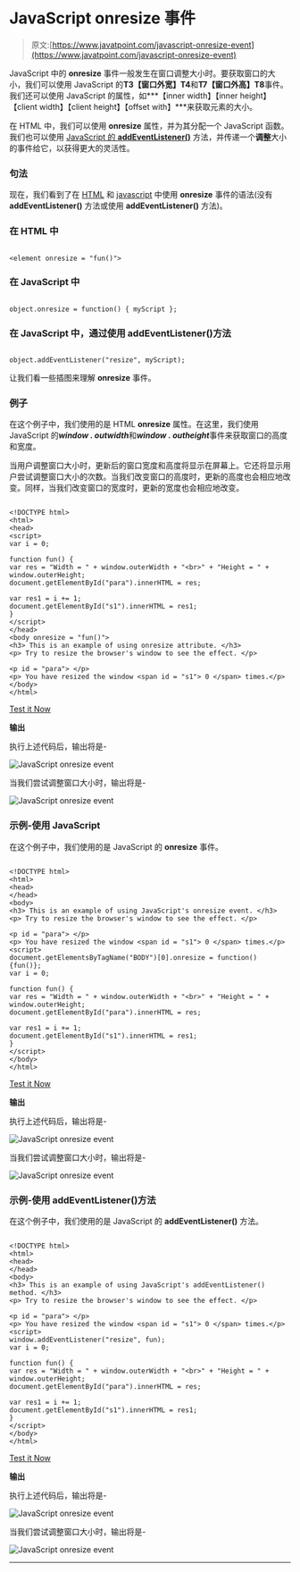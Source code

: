 # JavaScript onresize 事件

> 原文:[https://www.javatpoint.com/javascript-onresize-event](https://www.javatpoint.com/javascript-onresize-event)

JavaScript 中的 **onresize** 事件一般发生在窗口调整大小时。要获取窗口的大小，我们可以使用 JavaScript 的**T3【窗口外宽】T4**和**T7【窗口外高】T8**事件。我们还可以使用 JavaScript 的属性，如***【inner width】【inner height】【client width】【client height】【offset with】***来获取元素的大小。

在 HTML 中，我们可以使用 **onresize** 属性，并为其分配一个 JavaScript 函数。我们也可以使用 [JavaScript 的 **addEventListener()**](https://www.javatpoint.com/javascript-addeventlistener) 方法，并传递一个**调整**大小的事件给它，以获得更大的灵活性。

### 句法

现在，我们看到了在 [HTML](https://www.javatpoint.com/html-tutorial) 和 [javascript](https://www.javatpoint.com/javascript-tutorial) 中使用 **onresize** 事件的语法(没有 **addEventListener()** 方法或使用 **addEventListener()** 方法)。

### 在 HTML 中

```

<element onresize = "fun()">

```

### 在 JavaScript 中

```

object.onresize = function() { myScript };

```

### 在 JavaScript 中，通过使用 addEventListener()方法

```

object.addEventListener("resize", myScript);

```

让我们看一些插图来理解 **onresize** 事件。

### 例子

在这个例子中，我们使用的是 HTML **onresize** 属性。在这里，我们使用 JavaScript 的***window . outwidth***和***window . outheight***事件来获取窗口的高度和宽度。

当用户调整窗口大小时，更新后的窗口宽度和高度将显示在屏幕上。它还将显示用户尝试调整窗口大小的次数。当我们改变窗口的高度时，更新的高度也会相应地改变。同样，当我们改变窗口的宽度时，更新的宽度也会相应地改变。

```

<!DOCTYPE html>
<html>
<head>
<script>
var i = 0;

function fun() {
var res = "Width = " + window.outerWidth + "<br>" + "Height = " + window.outerHeight;
document.getElementById("para").innerHTML = res;

var res1 = i += 1;
document.getElementById("s1").innerHTML = res1;
}
</script>
</head>
<body onresize = "fun()">
<h3> This is an example of using onresize attribute. </h3>
<p> Try to resize the browser's window to see the effect. </p>

<p id = "para"> </p>
<p> You have resized the window <span id = "s1"> 0 </span> times.</p>
</body>
</html>

```

[Test it Now](https://www.javatpoint.com/oprweb/test.jsp?filename=javascript-onresize-event1)

**输出**

执行上述代码后，输出将是-

![JavaScript onresize event](../Images/b0f08f44409af00f14b8c20b9954bc19.png)

当我们尝试调整窗口大小时，输出将是-

![JavaScript onresize event](../Images/a0a932cc2464dedff635704b9b405265.png)

### 示例-使用 JavaScript

在这个例子中，我们使用的是 JavaScript 的 **onresize** 事件。

```

<!DOCTYPE html>
<html>
<head>
</head>
<body>
<h3> This is an example of using JavaScript's onresize event. </h3>
<p> Try to resize the browser's window to see the effect. </p>

<p id = "para"> </p>
<p> You have resized the window <span id = "s1"> 0 </span> times.</p>
<script>
document.getElementsByTagName("BODY")[0].onresize = function() {fun()};
var i = 0;

function fun() {
var res = "Width = " + window.outerWidth + "<br>" + "Height = " + window.outerHeight;
document.getElementById("para").innerHTML = res;

var res1 = i += 1;
document.getElementById("s1").innerHTML = res1;
}
</script>
</body>
</html>

```

[Test it Now](https://www.javatpoint.com/oprweb/test.jsp?filename=javascript-onresize-event2)

**输出**

执行上述代码后，输出将是-

![JavaScript onresize event](../Images/153702ddb735e3f2bed3d8242e344e3f.png)

当我们尝试调整窗口大小时，输出将是-

![JavaScript onresize event](../Images/f44ea72e4f036ca02ee3048add2405da.png)

### 示例-使用 addEventListener()方法

在这个例子中，我们使用的是 JavaScript 的 **addEventListener()** 方法。

```

<!DOCTYPE html>
<html>
<head>
</head>
<body>
<h3> This is an example of using JavaScript's addEventListener() method. </h3>
<p> Try to resize the browser's window to see the effect. </p>

<p id = "para"> </p>
<p> You have resized the window <span id = "s1"> 0 </span> times.</p>
<script>
window.addEventListener("resize", fun);
var i = 0;

function fun() {
var res = "Width = " + window.outerWidth + "<br>" + "Height = " + window.outerHeight;
document.getElementById("para").innerHTML = res;

var res1 = i += 1;
document.getElementById("s1").innerHTML = res1;
}
</script>
</body>
</html>

```

[Test it Now](https://www.javatpoint.com/oprweb/test.jsp?filename=javascript-onresize-event3)

**输出**

执行上述代码后，输出将是-

![JavaScript onresize event](../Images/e72e6600cfb7ba9a3716e36ec73ff138.png)

当我们尝试调整窗口大小时，输出将是-

![JavaScript onresize event](../Images/aa02c667c0f255c5ef8a29244a15f820.png)

* * *